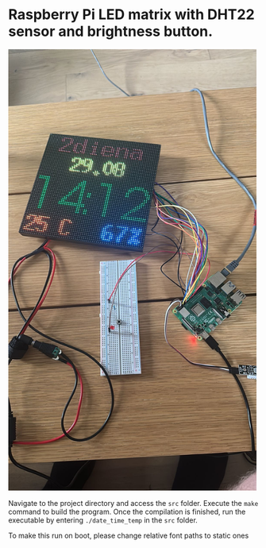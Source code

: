 # Raspberry Pi LED matrix with DHT22 sensor and brightness button.

<img src="assets/final.jpeg" alt="Your Image" width="500"/>


Navigate to the project directory and access the `src` folder. Execute the `make` command to build the program. Once the compilation is finished, run the executable by entering `./date_time_temp` in the `src` folder.


To make this run on boot, please change relative font paths to static ones
